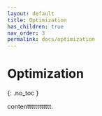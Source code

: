 ```yaml
---
layout: default
title: Optimization
has_children: true
nav_order: 3
permalink: docs/optimization
---
```


# Optimization
{: .no_toc }

contentttttttttttt.
